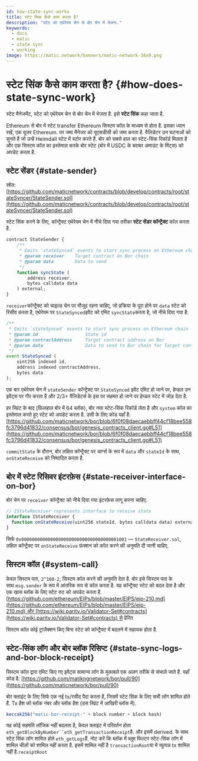 ```yaml
---
id: how-state-sync-works
title: स्टेट सिंक कैसे काम करता है?
description: "स्टेट को एथेरेयम चेन से बोर चेन में भेजना."
keywords:
  - docs
  - matic
  - state sync
  - working
image: https://matic.network/banners/matic-network-16x9.png
---
```


# स्टेट सिंक कैसे काम करता है? {#how-does-state-sync-work}

स्टेट मैनेजमेंट, स्टेट को एथेरेयम चेन से बोर चेन में भेजता है. इसे **स्टेट सिंक** कहा जाता है.

Ethereum से बोर में स्टेट transfer Ethereum सिस्टम कॉल के माध्यम से होता है. इसका ध्यान रखें, एक यूजर Ethereum. पर जमा मैनेजर को यूएसडीसी को जमा करता है. वैलिडेटर उन घटनाओं को सुनते हैं जो उन्हें Heimdall स्टेट में स्टोर करते हैं. बोर को सबसे हाल का स्टेट-सिंक रिकॉर्ड मिलता है और एक सिस्टम कॉल का इस्तेमाल करके बोर स्टेट (बोर में USDC के बराबर अमाउंट के मिंट्स) को अपडेट करता है.

## स्टेट सेंडर {#state-sender}

स्रोत: [https://github.com/maticnetwork/contracts/blob/develop/contracts/root/stateSyncer/StateSender.sol](https://github.com/maticnetwork/contracts/blob/develop/contracts/root/stateSyncer/StateSender.sol)

स्टेट सिंक करने के लिए, कॉन्ट्रैक्ट एथेरेयम चेन में नीचे दिया गया तरीका **स्टेट सेंडर कॉन्ट्रैक्ट** कॉल करता है.

```jsx
contract StateSender {
	/**
	 * Emits `stateSynced` events to start sync process on Ethereum chain
	 * @param receiver    Target contract on Bor chain
	 * @param data        Data to send
	 */
	function syncState (
		address receiver,
		bytes calldata data
	) external;
}
```

`receiver`कॉन्ट्रैक्ट को चाइल्ड चेन पर मौजूद रहना चाहिए, जो प्रक्रिया के पूरा होने पर `data` स्टेट को रिसीव करता है, एथेरेयम पर `StateSynced`इवेंट को एमिट `syncState`करता है, जो नीचे दिया गया है:

```jsx
/**
 * Emits `stateSynced` events to start sync process on Ethereum chain
 * @param id                  State id
 * @param contractAddress     Target contract address on Bor
 * @param data                Data to send to Bor chain for Target contract address
 */
event StateSynced (
	uint256 indexed id,
	address indexed contractAddress,
	bytes data
);
```

एक बार एथेरेयम चेन में `stateSender` कॉन्ट्रैक्ट पर `StateSynced` इवेंट एमिट हो जाने पर, हेम्डल उन इवेंट्स पर गौर करता है और 2/3+ वैलिडेटर्स के इस पर सहमत हो जाने पर हेम्डल स्टेट में जोड़ देता है.

हर स्प्रिंट के बाद (फ़िलहाल बोर में 64 ब्लॉक), बोर नया स्टेट-सिंक रिकॉर्ड लेता है और `system` कॉल का इस्तेमाल करते हुए स्टेट को अपडेट करता है. उसी के लिए कोड यहाँ है: [https://github.com/maticnetwork/bor/blob/6f0f08daecaebbff44cf18bee558fc3796d41832/consensus/bor/genesis_contracts_client.go#L51](https://github.com/maticnetwork/bor/blob/6f0f08daecaebbff44cf18bee558fc3796d41832/consensus/bor/genesis_contracts_client.go#L51)

`commitState` के दौरान, बोर लक्षित कॉन्ट्रैक्ट पर आर्ग्स के रूप में `data` और `stateId` के साथ, `onStateReceive` को निष्पादित करता है.

## बोर में स्टेट रिसिवर इंटरफ़ेस {#state-receiver-interface-on-bor}

बोर चेन पर `receiver` कॉन्ट्रैक्ट को नीचे दिया गया इंटरफ़ेस लागू करना चाहिए.

```jsx
// IStateReceiver represents interface to receive state
interface IStateReceiver {
  function onStateReceive(uint256 stateId, bytes calldata data) external;
}
```

सिर्फ `0x0000000000000000000000000000000000001001` — `StateReceiver.sol`, लक्षित कॉन्ट्रैक्ट पर `onStateReceive` फ़ंक्शन को कॉल करने की अनुमति दी जानी चाहिए.

## सिस्टम कॉल {#system-call}

केवल सिस्टम पता, `2^160-2`, सिस्टम कॉल करने की अनुमति देता है. बोर इसे सिस्टम पता के साथ `msg.sender` के रूप में आंतरिक रूप से कॉल करता है. यह कॉन्ट्रैक्ट स्टेट को बदल देता है और एक खास ब्लॉक के लिए स्टेट रुट को अपडेट करता है. [https://github.com/ethereum/EIPs/blob/master/EIPS/eip-210.md](https://github.com/ethereum/EIPs/blob/master/EIPS/eip-210.md) और [https://wiki.parity.io/Validator-Set#contracts](https://wiki.parity.io/Validator-Set#contracts) से प्रेरित

सिस्टम कॉल कोई ट्रांज़ैक्शन किए बिना स्टेट को कॉन्ट्रैक्ट में बदलने में सहायक होता है.

## स्टेट-सिंक लॉग और बोर ब्लॉक रिसिप्ट {#state-sync-logs-and-bor-block-receipt}

सिस्टम कॉल द्वारा एमिट किए गए इवेंट्स सामान्य लॉग के मुकाबले एक अलग तरीके से संभाले जाते हैं. यहाँ कोड है: [https://github.com/matikngnetwork/bor/pull/90](https://github.com/maticnetwork/bor/pull/90)

बोर क्लाइंट के लिए सिर्फ एक नई tx/रसीद पैदा करता है, जिसमें स्टेट सिंक के लिए सभी लॉग शामिल होते हैं. Tx हैश को ब्लॉक नंबर और ब्लॉक हैश (उस स्प्रिंट में आखिरी ब्लॉक में).

```jsx
keccak256("matic-bor-receipt-" + block number + block hash)
```

यह कोई सहमति लॉजिक नहीं बदलता है, केवल क्लाइंट में परिवर्तन होता `eth_getBlockByNumber``eth_getTransactionReceipt`है. और इसमें derived. के साथ स्टेट सिंक लॉग शामिल होते `eth_getLogs`हैं. नोट करें कि ब्लॉक में ब्लूम फिल्टर स्टेट-सिंक लॉग में शामिल चीज़ों को शामिल नहीं करता है. इसमें शामिल नहीं है `transactionRoot`या में व्युत्पन्न tx शामिल नहीं है.`receiptRoot`